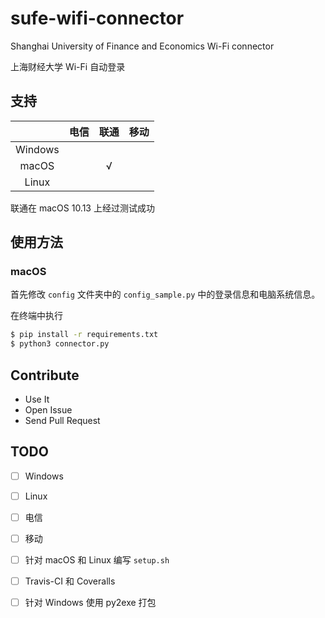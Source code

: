 # sufe-wifi-connector
Shanghai University of Finance and Economics Wi-Fi connector

上海财经大学 Wi-Fi 自动登录

## 支持

|  | 电信 | 联通 | 移动 |
| :-: | :-: | :-: | :-: |
| Windows |  |  |  |
| macOS |  | √  |  |
| Linux |  |  |  |

联通在 macOS 10.13 上经过测试成功

## 使用方法

### macOS

首先修改 `config` 文件夹中的 `config_sample.py` 中的登录信息和电脑系统信息。

在终端中执行

```bash
$ pip install -r requirements.txt
$ python3 connector.py
```

## Contribute

* Use It
* Open Issue
* Send Pull Request

## TODO

* [ ] Windows
* [ ] Linux
* [ ] 电信
* [ ] 移动
* [ ] 针对 macOS 和 Linux 编写 `setup.sh`
* [ ] Travis-CI 和 Coveralls
* [ ] 针对 Windows 使用 py2exe 打包


